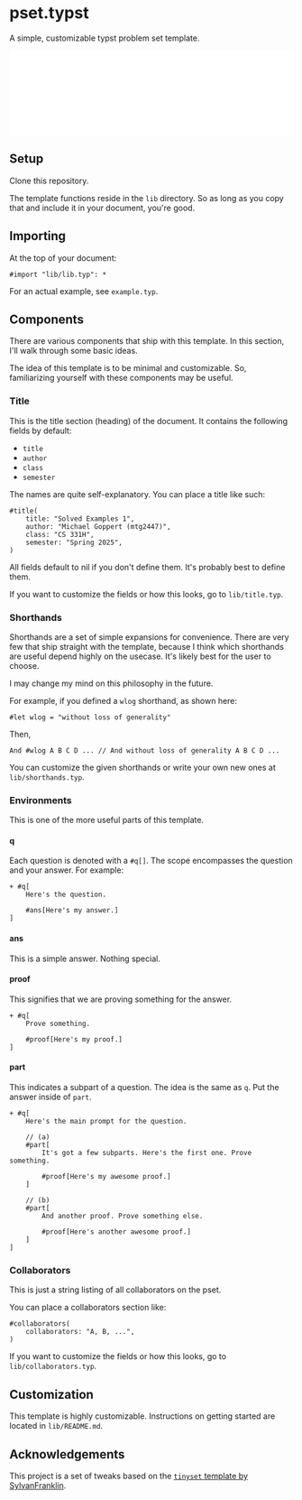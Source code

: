 # pset.typst

A simple, customizable typst problem set template.

<embed src="./example.pdf" width="100%" type="application/pdf" style="width: 100%;"></embed>

## Setup

Clone this repository.

The template functions reside in the `lib` directory. So as long as you copy that and include it in your document, you're good.

## Importing

At the top of your document:

```typst
#import "lib/lib.typ": *
```

For an actual example, see `example.typ`.

## Components

There are various components that ship with this template. In this section, I'll walk through some basic ideas.

The idea of this template is to be minimal and customizable. So, familiarizing yourself with these components may be useful.

### Title

This is the title section (heading) of the document. It contains the following fields by default:

- `title`
- `author`
- `class`
- `semester`

The names are quite self-explanatory. You can place a title like such:

```typst
#title(
    title: "Solved Examples 1",
    author: "Michael Goppert (mtg2447)",
    class: "CS 331H",
    semester: "Spring 2025",
)
```

All fields default to nil if you don't define them. It's probably best to define them.

If you want to customize the fields or how this looks, go to `lib/title.typ`.

### Shorthands

Shorthands are a set of simple expansions for convenience. There are very few that ship straight with the template, because I think which shorthands are useful depend highly on the usecase. It's likely best for the user to choose.

I may change my mind on this philosophy in the future.

For example, if you defined a `wlog` shorthand, as shown here:

```typst
#let wlog = "without loss of generality"
```

Then,

```
And #wlog A B C D ... // And without loss of generality A B C D ...
```

You can customize the given shorthands or write your own new ones at `lib/shorthands.typ`.

### Environments

This is one of the more useful parts of this template.

#### q

Each question is denoted with a `#q[]`. The scope encompasses the question and your answer. For example:

```typst
+ #q[
    Here's the question.

    #ans[Here's my answer.]
]
```

#### ans

This is a simple answer. Nothing special.

#### proof

This signifies that we are proving something for the answer.

```typst
+ #q[
    Prove something.

    #proof[Here's my proof.]
]
```

#### part

This indicates a subpart of a question. The idea is the same as `q`. Put the answer inside of `part`.

```typst
+ #q[
    Here's the main prompt for the question.

    // (a)
    #part[
        It's got a few subparts. Here's the first one. Prove something.

        #proof[Here's my awesome proof.]
    ]

    // (b)
    #part[
        And another proof. Prove something else.

        #proof[Here's another awesome proof.]
    ]
]
```

### Collaborators

This is just a string listing of all collaborators on the pset.

You can place a collaborators section like:

```typst
#collaborators(
    collaborators: "A, B, ...",
)
```

If you want to customize the fields or how this looks, go to `lib/collaborators.typ`.

## Customization

This template is highly customizable. Instructions on getting started are located in `lib/README.md`.

## Acknowledgements

This project is a set of tweaks based on the [`tinyset` template by SylvanFranklin](https://github.com/SylvanFranklin/tinyset).
